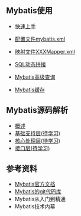 ## Mybatis使用
- [快速上手](https://github.com/ChenLiang-Vic/Personal-notes/blob/master/Mybatis/doc/%E5%BF%AB%E9%80%9F%E4%B8%8A%E6%89%8B.md)
- [配置文件mybatis.xml](https://github.com/ChenLiang-Vic/Personal-notes/blob/master/Mybatis/doc/%E9%85%8D%E7%BD%AE%E6%96%87%E4%BB%B6Mybatis.xml.md)
- [映射文件XXXMapper.xml](https://github.com/ChenLiang-Vic/Personal-notes/blob/master/Mybatis/doc/%E6%98%A0%E5%B0%84%E6%96%87%E4%BB%B6XXXMapper.xml.md)
- [SQL动态拼接](https://github.com/ChenLiang-Vic/Personal-notes/blob/master/Mybatis/doc/%E5%8A%A8%E6%80%81%E6%8B%BC%E6%8E%A5.md)
- [Mybatis高级查询](https://github.com/ChenLiang-Vic/Personal-notes/blob/master/Mybatis/doc/%E9%AB%98%E7%BA%A7%E6%9F%A5%E8%AF%A2.md)

- [Mybatis缓存](https://github.com/ChenLiang-Vic/Personal-notes/blob/master/Mybatis/doc/%E7%BC%93%E5%AD%98.md)

## Mybatis源码解析
- [概述]()
- [基础支持层(待学习)]()
- [核心处理层(待学习)]()
- [接口层(待学习)]()

## 参考资料
- [Mybatis官方文档](http://www.mybatis.org/mybatis-3/zh/getting-started.html)  
- [Mybatis的git代码库](https://github.com/mybatis/mybatis-3)
- Mybatis从入门到精通
- Mybatis技术内幕